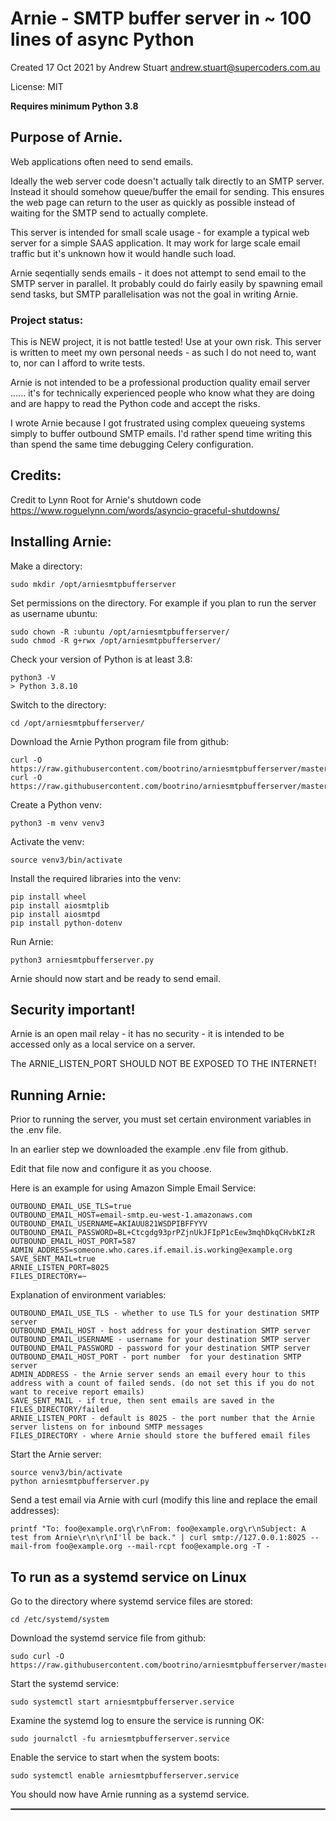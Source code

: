 # Arnie - SMTP buffer server in ~ 100 lines of async Python

Created 17 Oct 2021 by Andrew Stuart andrew.stuart@supercoders.com.au

License: MIT

**Requires minimum Python 3.8**

## Purpose of Arnie.

Web applications often need to send emails.

Ideally the web server code doesn't actually talk directly to an SMTP server.  Instead it should somehow queue/buffer the email for sending.  This ensures the web page can return to the user as quickly as possible instead of waiting for the SMTP send to actually complete.

This server is intended for small scale usage - for example a typical web server for a simple SAAS application.  It may work for large scale email traffic but it's unknown how it would handle such load.

Arnie seqentially sends emails - it does not attempt to send email to the SMTP server in parallel.  It probably could do fairly easily by spawning email send tasks, but SMTP parallelisation was not the goal in writing Arnie.

### Project status:

This is  NEW project, it is not battle tested! Use at your own risk. This server is written to meet my own personal needs - as such I do not need to, want to, nor can I afford to write tests.  

Arnie is not intended to be a professional production quality email server ...... it's for technically experienced people who know what they are doing and are happy to read the Python code and accept the risks.

I wrote Arnie because I got frustrated using complex queueing systems simply to buffer outbound SMTP emails. I'd rather spend time writing this than spend the same time debugging Celery configuration.

## Credits:

Credit to Lynn Root for Arnie's shutdown code https://www.roguelynn.com/words/asyncio-graceful-shutdowns/

## Installing Arnie:

Make a directory:
```
sudo mkdir /opt/arniesmtpbufferserver
```

Set permissions on the directory. For example if you plan to run the server as username ubuntu:
```
sudo chown -R :ubuntu /opt/arniesmtpbufferserver/
sudo chmod -R g+rwx /opt/arniesmtpbufferserver/
```

Check your version of Python is at least 3.8:

```
python3 -V
> Python 3.8.10
```

Switch to the directory:

```
cd /opt/arniesmtpbufferserver/
```
Download the Arnie Python program file from github:

```
curl -O https://raw.githubusercontent.com/bootrino/arniesmtpbufferserver/master/arniesmtpbufferserver.py
curl -O https://raw.githubusercontent.com/bootrino/arniesmtpbufferserver/master/.env
```
Create a Python venv:

```
python3 -m venv venv3
```

Activate the venv:

```
source venv3/bin/activate
```

Install the required libraries into the venv:

```
pip install wheel                             
pip install aiosmtplib                             
pip install aiosmtpd 
pip install python-dotenv
```

Run Arnie:

```
python3 arniesmtpbufferserver.py
```

Arnie should now start and be ready to send email.

## Security important!

Arnie is an open mail relay - it has no security - it is intended to be accessed only as a local service on a server.
 
The ARNIE_LISTEN_PORT SHOULD NOT BE EXPOSED TO THE INTERNET!

## Running Arnie:

Prior to running the server, you must set certain environment variables in the .env file.

In an earlier step we downloaded the example .env file from github.

Edit that file now and configure it as you choose.

Here is an example for using Amazon Simple Email Service:
```
OUTBOUND_EMAIL_USE_TLS=true
OUTBOUND_EMAIL_HOST=email-smtp.eu-west-1.amazonaws.com 
OUTBOUND_EMAIL_USERNAME=AKIAUU821WSDPIBFFYYV
OUTBOUND_EMAIL_PASSWORD=BL+Ctcgdg93prPZjnUkJFIpP1cEew3mqhDkqCHvbKIzR
OUTBOUND_EMAIL_HOST_PORT=587
ADMIN_ADDRESS=someone.who.cares.if.email.is.working@example.org
SAVE_SENT_MAIL=true
ARNIE_LISTEN_PORT=8025
FILES_DIRECTORY=~
```

Explanation of environment variables:
```
OUTBOUND_EMAIL_USE_TLS - whether to use TLS for your destination SMTP server  
OUTBOUND_EMAIL_HOST - host address for your destination SMTP server 
OUTBOUND_EMAIL_USERNAME - username for your destination SMTP server
OUTBOUND_EMAIL_PASSWORD - password for your destination SMTP server
OUTBOUND_EMAIL_HOST_PORT - port number  for your destination SMTP server
ADMIN_ADDRESS - the Arnie server sends an email every hour to this address with a count of failed sends. (do not set this if you do not want to receive report emails)
SAVE_SENT_MAIL - if true, then sent emails are saved in the FILES_DIRECTORY/failed
ARNIE_LISTEN_PORT - default is 8025 - the port number that the Arnie server listens on for inbound SMTP messages
FILES_DIRECTORY - where Arnie should store the buffered email files
```

Start the Arnie server:

```
source venv3/bin/activate
python arniesmtpbufferserver.py
```

Send a test email via Arnie with curl (modify this line and replace the email addresses):

```
printf "To: foo@example.org\r\nFrom: foo@example.org\r\nSubject: A test from Arnie\r\n\r\nI'll be back." | curl smtp://127.0.0.1:8025 --mail-from foo@example.org --mail-rcpt foo@example.org -T -
```

## To run as a systemd service on Linux

Go to the directory where systemd service files are stored:

```
cd /etc/systemd/system
```

Download the systemd service file from github:

```
sudo curl -O https://raw.githubusercontent.com/bootrino/arniesmtpbufferserver/master/etc/systemd/system/arniesmtpbufferserver.service
```

Start the systemd service:

```
sudo systemctl start arniesmtpbufferserver.service
```

Examine the systemd log to ensure the service is running OK:

```
sudo journalctl -fu arniesmtpbufferserver.service
```

Enable the service to start when the system boots:

```
sudo systemctl enable arniesmtpbufferserver.service
```

You should now have Arnie running as a systemd service.

<hr style="border:1px solid gray"/> 

